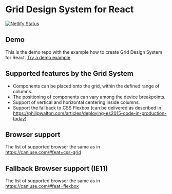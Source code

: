 # Grid Design System for React
[![Netlify Status](https://api.netlify.com/api/v1/badges/0270ad27-d31f-4cdc-9712-776e82b762e4/deploy-status)](https://app.netlify.com/sites/grid-design-system-for-react/deploys)

## Demo
This is the demo repo with the example how to create Grid Design System for React.
<a href="https://grid-design-system-for-react.netlify.com/">Try a demo example</a>

## Supported features by the Grid System
* Components can be placed onto the grid, within the defined range of columns.
* The positioning of components can vary among the device breakpoints.
* Support of vertical and horizontal centering inside columns.
* Support the fallback to CSS Flexbox (can be delivered as described in https://philipwalton.com/articles/deploying-es2015-code-in-production-today).

## Browser support
The list of supported browser the same as in https://caniuse.com/#feat=css-grid

## Fallback Browser support (IE11)
The list of supported browser the same as in https://caniuse.com/#feat=flexbox
